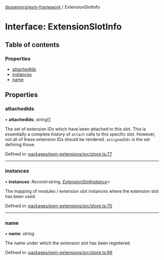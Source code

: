 [@openmrs/esm-framework](../API.md) / ExtensionSlotInfo

# Interface: ExtensionSlotInfo

## Table of contents

### Properties

- [attachedIds](extensionslotinfo.md#attachedids)
- [instances](extensionslotinfo.md#instances)
- [name](extensionslotinfo.md#name)

## Properties

### attachedIds

• **attachedIds**: *string*[]

The set of extension IDs which have been attached to this slot.
This is essentially a complete history of `attach` calls to this specific slot.
However, not all of these extension IDs should be rendered.
`assignedIds` is the set defining those.

Defined in: [packages/esm-extensions/src/store.ts:77](https://github.com/openmrs/openmrs-esm-core/blob/master/packages/esm-extensions/src/store.ts#L77)

___

### instances

• **instances**: *Record*<string, [*ExtensionSlotInstance*](extensionslotinstance.md)\>

The mapping of modules / extension slot instances where the extension slot has been used.

Defined in: [packages/esm-extensions/src/store.ts:70](https://github.com/openmrs/openmrs-esm-core/blob/master/packages/esm-extensions/src/store.ts#L70)

___

### name

• **name**: *string*

The name under which the extension slot has been registered.

Defined in: [packages/esm-extensions/src/store.ts:66](https://github.com/openmrs/openmrs-esm-core/blob/master/packages/esm-extensions/src/store.ts#L66)
